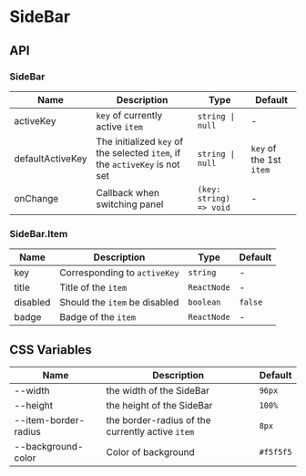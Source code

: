 # SideBar

<code src="./demos/demo1.tsx"></code>

<code src="./demos/demo2.tsx"></code>

<code src="./demos/demo3.tsx"></code>

## API

### SideBar

| Name             | Description                                                                 | Type                    | Default                 |
| ---------------- | --------------------------------------------------------------------------- | ----------------------- | ----------------------- |
| activeKey        | `key` of currently active `item`                                            | `string \| null`        | -                       |
| defaultActiveKey | The initialized `key` of the selected `item`, if the `activeKey` is not set | `string \| null`        | `key` of the 1st `item` |
| onChange         | Callback when switching panel                                               | `(key: string) => void` | -                       |

### SideBar.Item

| Name     | Description                   | Type        | Default |
| -------- | ----------------------------- | ----------- | ------- |
| key      | Corresponding to `activeKey`  | `string`    | -       |
| title    | Title of the `item`           | `ReactNode` | -       |
| disabled | Should the `item` be disabled | `boolean`   | `false` |
| badge    | Badge of the `item`           | `ReactNode` | -       |

## CSS Variables

| Name                 | Description                                      | Default   |
| -------------------- | ------------------------------------------------ | --------- |
| --width              | the width of the SideBar                         | `96px`    |
| --height             | the height of the SideBar                        | `100%`    |
| --item-border-radius | the border-radius of the currently active `item` | `8px`     |
| --background-color   | Color of background                              | `#f5f5f5` |
